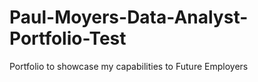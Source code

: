 # Paul-Moyers-Data-Analyst-Portfolio-Test
Portfolio to showcase my capabilities to Future Employers
